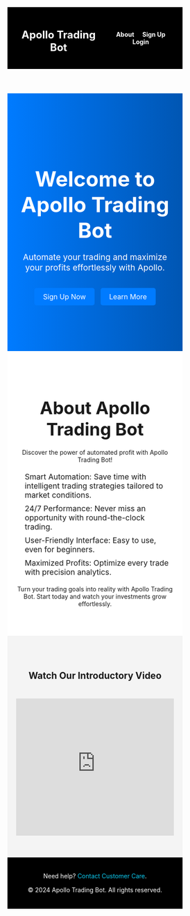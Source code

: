 <html lang="en">
<head>
  <meta charset="UTF-8">
  <meta name="viewport" content="width=device-width, initial-scale=1.0">
  <title>Apollo Trading Bot</title>
  <style>
    /* General Styles */
    * {
      margin: 0;
      padding: 0;
      box-sizing: border-box;
    }

    body {
      font-family: Arial, sans-serif;
      color: #333;
      line-height: 1.6;
      background-color: #f9f9f9;
    }

    a {
      text-decoration: none;
      color: inherit;
    }

    button, a.button {
      padding: 10px 20px;
      color: white;
      background-color: #007bff;
      border: none;
      border-radius: 5px;
      cursor: pointer;
      font-size: 1rem;
      text-align: center;
      display: inline-block;
    }

    button:hover, a.button:hover {
      background-color: #0056b3;
    }

    h1, h2 {
      margin-bottom: 20px;
    }

    p {
      margin-bottom: 15px;
    }

    /* Navbar */
    .navbar {
      background-color: #000;
      color: white;
      padding: 15px 20px;
      display: flex;
      justify-content: space-between;
      align-items: center;
    }

    .navbar h1 {
      font-size: 1.5rem;
    }

    .navbar nav a {
      margin-left: 15px;
      color: white;
      font-weight: bold;
    }

    .navbar nav a:hover {
      text-decoration: underline;
    }

    /* Hero Section */
    .hero {
      background: linear-gradient(90deg, #007bff, #0056b3);
      padding: 100px 20px;
      text-align: center;
      color: white;
    }

    .hero h1 {
      font-size: 3rem;
      margin-bottom: 20px;
    }

    .hero p {
      font-size: 1.2rem;
      margin-bottom: 30px;
    }

    .hero .cta-buttons a {
      margin: 5px;
    }

    /* About Section */
    .about {
      background-color: #fff;
      padding: 50px 20px;
      text-align: center;
    }

    .about h2 {
      font-size: 2.5rem;
      margin-bottom: 20px;
    }

    .about ul {
      list-style: none;
      padding: 0;
      text-align: left;
      max-width: 600px;
      margin: 20px auto;
    }

    .about ul li {
      font-size: 1.1rem;
      margin-bottom: 10px;
      padding-left: 20px;
      position: relative;
    }

    .about ul li::before {
      content: "✅";
      position: absolute;
      left: 0;
      color: #007bff;
    }

    /* Video Section */
    .video {
      padding: 50px 20px;
      background-color: #f4f4f4;
      text-align: center;
    }

    .video iframe {
      max-width: 100%;
      border: none;
      margin-top: 20px;
    }

    /* Footer */
    footer {
      background-color: #000;
      color: white;
      text-align: center;
      padding: 20px 0;
    }

    footer a {
      color: #0dcaf0;
    }

    /* Responsive Design */
    @media (max-width: 768px) {
      .hero h1 {
        font-size: 2rem;
      }

      .hero p {
        font-size: 1rem;
      }

      .about ul {
        padding: 0 20px;
      }
    }
  </style>
</head>
<body>
  <!-- Navbar -->
  <header class="navbar">
    <h1>Apollo Trading Bot</h1>
    <nav>
      <a href="#about">About</a>
      <a href="https://apollobots.io/?id=TCSERJ" target="_blank">Sign Up</a>
      <a href="https://apollobots.io/login" target="_blank">Login</a>
    </nav>
  </header>

  <!-- Hero Section -->
  <section class="hero">
    <h1>Welcome to Apollo Trading Bot</h1>
    <p>Automate your trading and maximize your profits effortlessly with Apollo.</p>
    <div class="cta-buttons">
      <a href="https://apollobots.io/?id=TCSERJ" target="_blank" class="button">Sign Up Now</a>
      <a href="#about" class="button">Learn More</a>
    </div>
  </section>

  <!-- About Section -->
  <section id="about" class="about">
    <h2>About Apollo Trading Bot</h2>
    <p>Discover the power of automated profit with Apollo Trading Bot!</p>
    <ul>
      <li>Smart Automation: Save time with intelligent trading strategies tailored to market conditions.</li>
      <li>24/7 Performance: Never miss an opportunity with round-the-clock trading.</li>
      <li>User-Friendly Interface: Easy to use, even for beginners.</li>
      <li>Maximized Profits: Optimize every trade with precision analytics.</li>
    </ul>
    <p>Turn your trading goals into reality with Apollo Trading Bot. Start today and watch your investments grow effortlessly.</p>
  </section>

  <!-- Video Section -->
  <section class="video">
    <h2>Watch Our Introductory Video</h2>
    <iframe 
      width="560" 
      height="315" 
      src="https://www.youtube.com/embed/7CYkLisZ9FI?si=ZT5itE5HhymdG-6J" 
      title="Apollo Trading Bot Intro"
      allowfullscreen>
    </iframe>
  </section>

  <!-- Footer -->
  <footer>
    <p>Need help? <a href="https://wa.link/asy4t2" target="_blank">Contact Customer Care</a>.</p>
    <p>&copy; 2024 Apollo Trading Bot. All rights reserved.</p>
  </footer>
</body>
</html>
